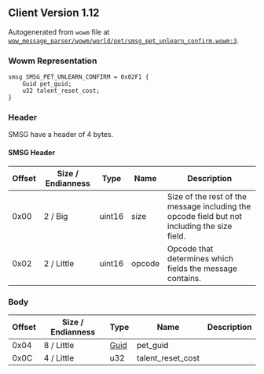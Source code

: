## Client Version 1.12

Autogenerated from `wowm` file at [`wow_message_parser/wowm/world/pet/smsg_pet_unlearn_confirm.wowm:3`](https://github.com/gtker/wow_messages/tree/main/wow_message_parser/wowm/world/pet/smsg_pet_unlearn_confirm.wowm#L3).

### Wowm Representation
```rust,ignore
smsg SMSG_PET_UNLEARN_CONFIRM = 0x02F1 {
    Guid pet_guid;
    u32 talent_reset_cost;
}
```
### Header
SMSG have a header of 4 bytes.

#### SMSG Header
| Offset | Size / Endianness | Type   | Name   | Description |
| ------ | ----------------- | ------ | ------ | ----------- |
| 0x00   | 2 / Big           | uint16 | size   | Size of the rest of the message including the opcode field but not including the size field.|
| 0x02   | 2 / Little        | uint16 | opcode | Opcode that determines which fields the message contains.|
### Body
| Offset | Size / Endianness | Type | Name | Description |
| ------ | ----------------- | ---- | ---- | ----------- |
| 0x04 | 8 / Little | [Guid](../spec/packed-guid.md) | pet_guid |  |
| 0x0C | 4 / Little | u32 | talent_reset_cost |  |
